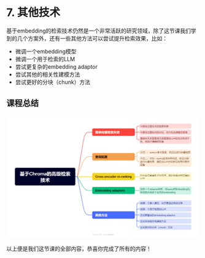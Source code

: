 # 7. 其他技术

基于embedding的检索技术仍然是一个非常活跃的研究领域，除了这节课我们学到的几个方案外，还有一些其他方法可以尝试提升检索效果，比如：

- 微调一个embedding模型
- 微调一个用于检索的LLM
- 尝试更复杂的embedding adaptor
- 尝试其他的相关性建模方法
- 尝试更好的分块（chunk）方法

## 课程总结

![课程总结](./images/基于Chroma的高级检索技术.png)

以上便是我们这节课的全部内容，恭喜你完成了所有的内容！

